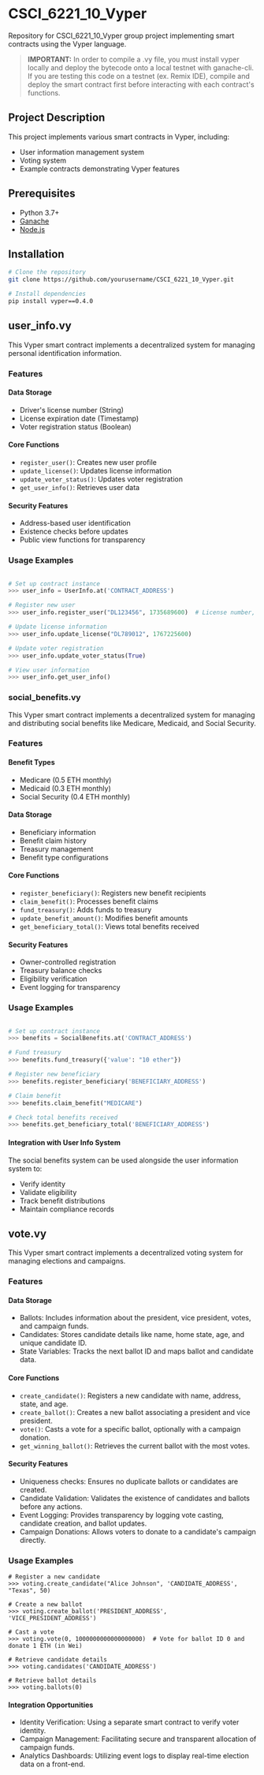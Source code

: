 # CSCI_6221_10_Vyper

Repository for CSCI_6221_10_Vyper group project implementing smart contracts using the Vyper language.

> **IMPORTANT:** In order to compile a .vy file, you must install vyper locally and deploy the bytecode onto a local testnet with ganache-cli. If you are testing this code on a testnet (ex. Remix IDE), compile and deploy the smart contract first before interacting with each contract's functions. 

## Project Description

This project implements various smart contracts in Vyper, including:
- User information management system
- Voting system
- Example contracts demonstrating Vyper features

## Prerequisites

- Python 3.7+
- [Ganache](https://trufflesuite.com/ganache/)
- [Node.js](https://nodejs.org/)

## Installation

```bash
# Clone the repository
git clone https://github.com/yourusername/CSCI_6221_10_Vyper.git

# Install dependencies
pip install vyper==0.4.0

```

## user_info.vy 

This Vyper smart contract implements a decentralized system for managing personal identification information.

### Features

#### Data Storage
- Driver's license number (String)
- License expiration date (Timestamp)
- Voter registration status (Boolean)

#### Core Functions
- `register_user()`: Creates new user profile
- `update_license()`: Updates license information
- `update_voter_status()`: Updates voter registration
- `get_user_info()`: Retrieves user data

#### Security Features
- Address-based user identification 
- Existence checks before updates
- Public view functions for transparency

### Usage Examples

```python

# Set up contract instance
>>> user_info = UserInfo.at('CONTRACT_ADDRESS')

# Register new user
>>> user_info.register_user("DL123456", 1735689600)  # License number, expiration timestamp

# Update license information
>>> user_info.update_license("DL789012", 1767225600)

# Update voter registration
>>> user_info.update_voter_status(True)

# View user information
>>> user_info.get_user_info()

```

### social_benefits.vy

This Vyper smart contract implements a decentralized system for managing and distributing social benefits like Medicare, Medicaid, and Social Security.

### Features

#### Benefit Types
- Medicare (0.5 ETH monthly)
- Medicaid (0.3 ETH monthly)
- Social Security (0.4 ETH monthly)

#### Data Storage
- Beneficiary information
- Benefit claim history
- Treasury management
- Benefit type configurations

#### Core Functions
- `register_beneficiary()`: Registers new benefit recipients
- `claim_benefit()`: Processes benefit claims
- `fund_treasury()`: Adds funds to treasury
- `update_benefit_amount()`: Modifies benefit amounts
- `get_beneficiary_total()`: Views total benefits received

#### Security Features
- Owner-controlled registration
- Treasury balance checks
- Eligibility verification
- Event logging for transparency

### Usage Examples

```python

# Set up contract instance
>>> benefits = SocialBenefits.at('CONTRACT_ADDRESS')

# Fund treasury
>>> benefits.fund_treasury({'value': "10 ether"})

# Register new beneficiary
>>> benefits.register_beneficiary('BENEFICIARY_ADDRESS')

# Claim benefit
>>> benefits.claim_benefit("MEDICARE")

# Check total benefits received
>>> benefits.get_beneficiary_total('BENEFICIARY_ADDRESS')
```

#### Integration with User Info System
The social benefits system can be used alongside the user information system to:
- Verify identity
- Validate eligibility
- Track benefit distributions
- Maintain compliance records

## vote.vy

This Vyper smart contract implements a decentralized voting system for managing elections and campaigns.

### Features

#### Data Storage
- Ballots: Includes information about the president, vice president, votes, and campaign funds.
- Candidates: Stores candidate details like name, home state, age, and unique candidate ID.
- State Variables: Tracks the next ballot ID and maps ballot and candidate data.

#### Core Functions
- `create_candidate()`: Registers a new candidate with name, address, state, and age.
- `create_ballot()`: Creates a new ballot associating a president and vice president.
- `vote()`: Casts a vote for a specific ballot, optionally with a campaign donation.
- `get_winning_ballot()`: Retrieves the current ballot with the most votes. 

#### Security Features 
- Uniqueness checks: Ensures no duplicate ballots or candidates are created.
- Candidate Validation: Validates the existence of candidates and ballots before any actions.
- Event Logging: Provides transparency by logging vote casting, candidate creation, and ballot updates.
- Campaign Donations: Allows voters to donate to a candidate's campaign directly. 

### Usage Examples

```
# Register a new candidate  
>>> voting.create_candidate("Alice Johnson", 'CANDIDATE_ADDRESS', "Texas", 50)  

# Create a new ballot  
>>> voting.create_ballot('PRESIDENT_ADDRESS', 'VICE_PRESIDENT_ADDRESS')  

# Cast a vote  
>>> voting.vote(0, 1000000000000000000)  # Vote for ballot ID 0 and donate 1 ETH (in Wei)  

# Retrieve candidate details  
>>> voting.candidates('CANDIDATE_ADDRESS')  

# Retrieve ballot details  
>>> voting.ballots(0)  
```
#### Integration Opportunities
- Identity Verification: Using a separate smart contract to verify voter identity.
- Campaign Management: Facilitating secure and transparent allocation of campaign funds.
- Analytics Dashboards: Utilizing event logs to display real-time election data on a front-end.







